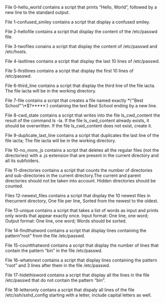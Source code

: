 File 0-hello_world contains a script that prints “Hello, World”, followed by a new line to the standard output.

File 1-confused_smiley contains a script that display a confused smiley.

File 2-hellofile contains a script that display the content of the /etc/passwd file.

File 3-twofiles conains a script that display  the content of /etc/passwd and /etc/hosts.

File 4-lastlines contains a script that display the last 10 lines of /etc/passwd.

File 5-firstlines contains a script that display the first 10 lines of /etc/passwd.

File 6-third_line contains a script that display the third line of the file iacta.
The file iacta will be in the working directory.

File 7-file contains a script that creates a file named exactly \*\\'"Best School"\'\\*$\?\*\*\*\*\*:) containing the text Best School ending by a new line.

File 8-cwd_state contains a script that writes into the file ls_cwd_content the result of the command ls -la. If the file ls_cwd_content already exists, it should be overwritten. If the file ls_cwd_content does not exist, create it.

File 9-duplicate_last_line contains a script that duplicates the last line of the file iacta;
The file iacta will be in the working directory.

File 10-no_more_js contains a script that deletes all the regular files (not the directories) with a .js extension that are present in the current directory and all its subfolders.

File 11-directories contains a script that counts the number of directories and sub-directories in the current directory.The current and parent directories should not be taken into account.
Hidden directories should be counted.

Files 12-newest_files contains a script that display the 10 newest files in thecurrent directory, One file per line, Sorted from the newest to the oldest.

File 13-unique contains a script that takes a list of words as input and prints only words that appear exactly once. Input format: One line, one word; Output format: One line, one word; Words should be sorted.

File 14-findthatword contains a script that display lines containing the pattern“root” from the file /etc/passwd.

File 15-countthatword contains a script that display the number of lines that contain the pattern “bin” in the file /etc/passwd.

File 16-whatsnext contains a script that display lines containing the pattern “root” and 3 lines after them in the file /etc/passwd.

File 17-hidethisword contains a script that display all the lines in the file /etc/passwd that do not contain the pattern “bin”.

File 18-letteronly contans a script that dispaly all lines of the file /etc/ssh/sshd_config starting with a letter, include capital letters as well.
